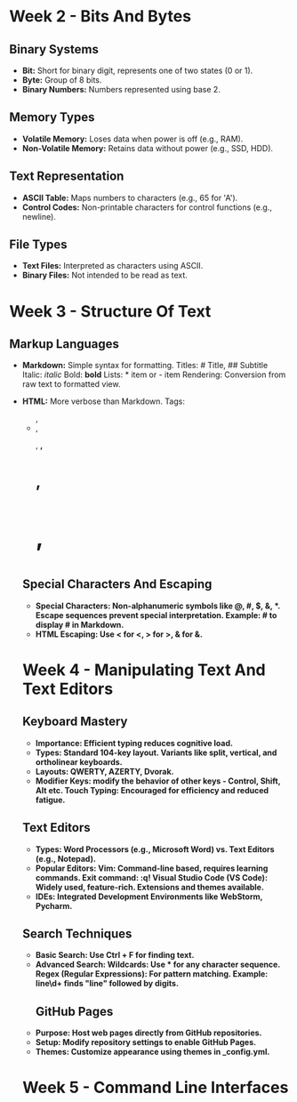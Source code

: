








# Week 2 - Bits And Bytes
## Binary Systems
- **Bit:** Short for binary digit, represents one of two states (0 or 1).
- **Byte:** Group of 8 bits.
- **Binary Numbers:** Numbers represented using base 2.
## Memory Types
- **Volatile Memory:** Loses data when power is off (e.g., RAM).
- **Non-Volatile Memory:** Retains data without power (e.g., SSD, HDD).
## Text Representation 
- **ASCII Table:** Maps numbers to characters (e.g., 65 for 'A').
- **Control Codes:** Non-printable characters for control functions (e.g., newline).
## File Types
- **Text Files:** Interpreted as characters using ASCII.
- **Binary Files:** Not intended to be read as text.


# Week 3 - Structure Of Text
## Markup Languages
- **Markdown:**
Simple syntax for formatting.
Titles: # Title, ## Subtitle
Italic: _italic_
Bold: **bold**
Lists: * item or - item
Rendering: Conversion from raw text to formatted view.

- **HTML:**
More verbose than Markdown.
Tags: <ul>, <li>, <p>, <strong>, <h1>, <h2>, <h3>
## Special Characters And Escaping
- **Special Characters:**
Non-alphanumeric symbols like @, #, $, &, *.
Escape sequences prevent special interpretation.
Example: \# to display # in Markdown.
- **HTML Escaping:**
Use &lt; for <, &gt; for >, &amp; for &.
# Week 4 - Manipulating Text And Text Editors
## Keyboard Mastery
- **Importance:** Efficient typing reduces cognitive load.
- **Types:**
Standard 104-key layout.
Variants like split, vertical, and ortholinear keyboards.
- **Layouts:**
QWERTY, AZERTY, Dvorak.
- **Modifier Keys:** modify the behavior of other keys - Control, Shift, Alt etc.
Touch Typing: Encouraged for efficiency and reduced fatigue.
## Text Editors
- **Types:**
Word Processors (e.g., Microsoft Word) vs. Text Editors (e.g., Notepad).
- **Popular Editors:**
 Vim: Command-line based, requires learning commands.
  Exit command: :q!
 Visual Studio Code (VS Code): Widely used, feature-rich.
  Extensions and themes available.
- **IDEs:** Integrated Development Environments like WebStorm, Pycharm.
## Search Techniques
- **Basic Search:** Use Ctrl + F for finding text.
- **Advanced Search:**
   Wildcards: Use * for any character sequence.
   Regex (Regular Expressions): For pattern matching.
      Example: line\d+ finds "line" followed by digits.
  ## GitHub Pages
- **Purpose:** Host web pages directly from GitHub repositories.
- **Setup:** Modify repository settings to enable GitHub Pages.
- **Themes:** Customize appearance using themes in _config.yml.
# Week 5 - Command Line Interfaces
